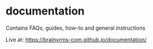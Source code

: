 # documentation
Contains FAQs, guides, how-to and general instructions


Live at:
<https://brainyrms-com.github.io/documentation/>
